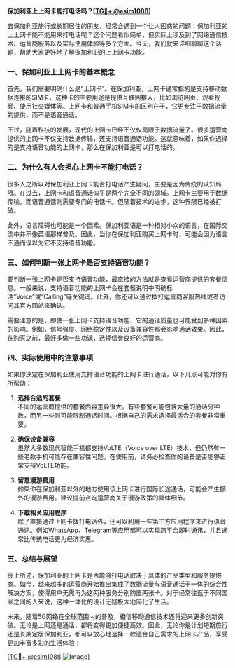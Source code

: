 **保加利亚上上网卡能打电话吗？[[TG💪+ @esim1088](https://t.me/s/esim1088)]**

去保加利亚旅行或长期居住的朋友，经常会遇到一个让人困惑的问题：保加利亚的上上网卡能不能用来打电话呢？这个问题看似简单，但实际上涉及到了网络通信技术、运营商服务以及实际使用体验等多个方面。今天，我们就来详细聊聊这个话题，帮助大家更好地了解保加利亚的上上网卡功能。

### 一、保加利亚上上网卡的基本概念

首先，我们需要明确什么是“上网卡”。在保加利亚，上网卡通常指的是支持移动数据连接的SIM卡。这种卡的主要用途是提供互联网接入，比如浏览网页、观看视频、使用社交媒体等。上网卡和普通手机SIM卡的区别在于，它更专注于数据流量的提供，而不是语音通话。

不过，随着科技的发展，现代的上网卡已经不仅仅局限于数据流量了。很多运营商提供的上网卡不仅支持数据传输，还支持语音通话功能。这就意味着，如果你选择的是支持语音功能的上网卡，那么在保加利亚是可以打电话的。

### 二、为什么有人会担心上网卡不能打电话？

很多人之所以对保加利亚上网卡能否打电话产生疑问，主要是因为传统的认知局限。在过去，上网卡和语音通话似乎是两个完全不同的领域。上网卡主要用于数据传输，而语音通话则需要专门的电话卡。但随着技术的进步，这种界限已经被打破。

此外，语言障碍也可能是一个因素。保加利亚语是一种相对小众的语言，在国际交流中并不像英语那样普及。因此，当你在保加利亚购买上网卡时，可能会因为语言不通而误以为它不支持语音功能。

### 三、如何判断一张上网卡是否支持语音功能？

要判断一张上网卡是否支持语音功能，最直接的方法就是查看运营商提供的套餐信息。一般来说，支持语音功能的上网卡会在套餐说明中明确标注“Voice”或“Calling”等关键词。此外，你还可以通过拨打运营商客服热线或者访问其官方网站来确认。

需要注意的是，即使一张上网卡支持语音功能，它的通话质量也可能受到多种因素的影响。例如，信号强度、网络稳定性以及设备兼容性都会影响通话效果。因此，在购买之前，最好多做一些功课，选择信誉良好的运营商。

### 四、实际使用中的注意事项

如果你决定在保加利亚使用支持语音功能的上网卡进行通话，以下几点可能对你有所帮助：

1. **选择合适的套餐**  
   不同的运营商提供的套餐内容差异很大。有些套餐可能包含大量的通话分钟数，而另一些则可能限制通话时间。根据自己的需求选择最适合的套餐非常重要。

2. **确保设备兼容**  
   虽然大多数现代智能手机都支持VoLTE（Voice over LTE）技术，但仍然有一些老款手机可能存在兼容性问题。在使用前，请务必检查你的设备是否能够正常支持VoLTE功能。

3. **留意漫游费用**  
   如果你在保加利亚以外的地方使用该上网卡进行国际长途通话，可能会产生额外的漫游费用。建议提前咨询运营商关于漫游政策的具体细节。

4. **下载相关应用程序**  
   除了直接通过上网卡拨打电话外，还可以利用一些第三方应用程序来进行语音通讯。例如WhatsApp、Telegram等应用都可以实现跨平台即时通讯，并且通常比传统电话更为经济实惠。

### 五、总结与展望

综上所述，保加利亚的上网卡是否能够打电话取决于具体的产品类型和服务提供商。如今，越来越多的运营商开始推出集成了数据流量与语音通话于一体的综合性解决方案，使得用户无需再为这两种服务分别购置两张卡。对于经常往返于不同国家之间的人来说，这种一体化的设计无疑极大地简化了生活。

未来，随着5G网络在全球范围内的普及，相信移动通信技术还将迎来更多创新突破。无论是上网还是通话，都将变得更加便捷高效。因此，无论你是计划短期旅行还是长期定居保加利亚，都可以放心地选择一款适合自己需求的上网卡产品，享受更加丰富多彩的生活体验！

[[TG💪+ @esim1088](https://t.me/s/esim1088) ![Image](https://i.postimg.cc/4NQfJmqS/Snipaste-2025-05-13-00-14-12.png)]